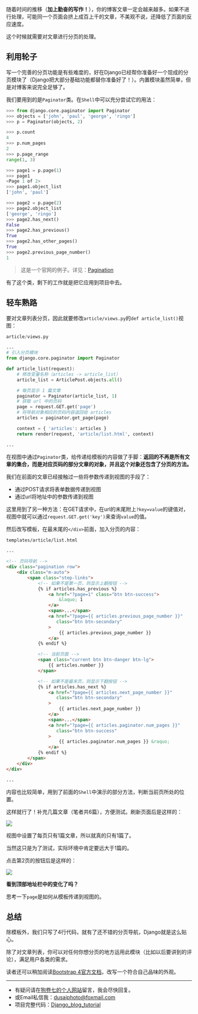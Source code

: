 随着时间的推移（**加上勤奋的写作！**），你的博客文章一定会越来越多。如果不进行处理，可能同一个页面会挤上成百上千的文章，不美观不说，还降低了页面的反应速度。

这个时候就需要对文章进行分页的处理。

## 利用轮子

写一个完善的分页功能是有些难度的，好在Django已经帮你准备好一个现成的分页模块了（Django把大部分基础功能都替你准备好了！）。内置模块虽然简单，但是对博客来说完全足够了。

我们要用到的是`Paginator`类。在`Shell`中可以充分尝试它的用法：

```python
>>> from django.core.paginator import Paginator
>>> objects = ['john', 'paul', 'george', 'ringo']
>>> p = Paginator(objects, 2)

>>> p.count
4
>>> p.num_pages
2
>>> p.page_range
range(1, 3)

>>> page1 = p.page(1)
>>> page1
<Page 1 of 2>
>>> page1.object_list
['john', 'paul']

>>> page2 = p.page(2)
>>> page2.object_list
['george', 'ringo']
>>> page2.has_next()
False
>>> page2.has_previous()
True
>>> page2.has_other_pages()
True
>>> page2.previous_page_number()
1
```

> 这是一个官网的例子。详见：[Pagination](https://docs.djangoproject.com/zh-hans/2.1/topics/pagination/)

有了这个类，剩下的工作就是把它应用到项目中去。

## 轻车熟路

要对文章列表分页，因此就要修改`article/views.py`的`def article_list()`视图：

```python
article/views.py

...
# 引入分页模块
from django.core.paginator import Paginator

def article_list(request):
    # 修改变量名称（articles -> article_list）
    article_list = ArticlePost.objects.all()

    # 每页显示 1 篇文章
    paginator = Paginator(article_list, 1)
    # 获取 url 中的页码
    page = request.GET.get('page')
    # 将导航对象相应的页码内容返回给 articles
    articles = paginator.get_page(page)

    context = { 'articles': articles }
    return render(request, 'article/list.html', context)

...
```

在视图中通过`Paginator`类，给传递给模板的内容做了手脚：**返回的不再是所有文章的集合，而是对应页码的部分文章的对象，并且这个对象还包含了分页的方法。**

我们在前面的文章已经接触过一些将参数传递到视图的手段了：

- 通过POST请求将表单数据传递到视图
- 通过url将地址中的参数传递到视图

这里用到了另一种方法：在GET请求中，在url的末尾附上`?key=value`的键值对，视图中就可以通过`request.GET.get('key')`来查询`value`的值。

然后改写模板，在最末尾的`</div>`前面，加入分页的内容：

```html
templates/article/list.html

...

<!-- 页码导航 -->
<div class="pagination row">
    <div class="m-auto">
        <span class="step-links">
            <!-- 如果不是第一页，则显示上翻按钮 -->
            {% if articles.has_previous %}
                <a href="?page=1" class="btn btn-success">
                    &laquo; 1
                </a>
                <span>...</span>
                <a href="?page={{ articles.previous_page_number }}" 
                   class="btn btn-secondary"
                >
                    {{ articles.previous_page_number }}
                </a>
            {% endif %}

            <!-- 当前页面 -->
            <span class="current btn btn-danger btn-lg">
                {{ articles.number }}
            </span>

            <!-- 如果不是最末页，则显示下翻按钮 -->
            {% if articles.has_next %}
                <a href="?page={{ articles.next_page_number }}"
                   class="btn btn-secondary"
                >
                    {{ articles.next_page_number }}
                </a>
                <span>...</span>
                <a href="?page={{ articles.paginator.num_pages }}"
                   class="btn btn-success"
                >
                    {{ articles.paginator.num_pages }} &raquo;
                </a>
            {% endif %}
        </span>
    </div>
</div>

...
```

内容也比较简单，用到了前面的`Shell`中演示的部分方法，判断当前页所处的位置。

这样就行了！补充几篇文章（笔者共6篇），方便测试。刷新页面后是这样的：

![](https://blog.dusaiphoto.com/dusainet-7000K/t19-1.jpg)

视图中设置了每页只有1篇文章，所以就真的只有1篇了。

当然这只是为了测试，实际环境中肯定要远大于1篇的。

点击第2页的按钮后是这样的：

![](https://blog.dusaiphoto.com/dusainet-7000K/t19-2.jpg)

**看到顶部地址栏中的变化了吗？**

思考一下`page`是如何从模板传递到视图的。

## 总结

除模板外，我们只写了4行代码，就有了还不错的分页导航，Django就是这么贴心。

除了对文章列表，你可以对任何你想分页的地方运用此模块（比如以后要讲到的评论），满足用户各类的需求。

读者还可以稍加阅读[Bootstrap 4官方文档](https://getbootstrap.com/)，改写一个符合自己品味的外观。

---

- 有疑问请在[狗卷七的个人网站](http://www.dusaiphoto.com)留言，我会尽快回复。
- 或Email私信我：dusaiphoto@foxmail.com
- 项目完整代码：[Django_blog_tutorial](https://github.com/stacklens/django_blog_tutorial)
